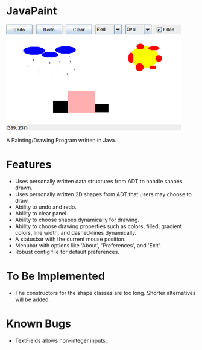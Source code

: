 # JavaPaint

![JavaPaint: Demo](demo/demo.png "JavaPaint: Demo")

A Painting/Drawing Program written in Java.

# Features 
- Uses personally written data structures from ADT to handle shapes drawn.
- Uses personally written 2D shapes from ADT that users may choose to draw.
- Ability to undo and redo.
- Ability to clear panel.
- Ability to choose shapes dynamically for drawing.
- Ability to choose drawing properties such as colors, filled, gradient colors, line width, and dashed-lines  dynamically.
- A statusbar with the current mouse position.
- Menubar with options like 'About', 'Preferences', and 'Exit'.
- Robust config file for default preferences.

# To Be Implemented
- The constructors for the shape classes are too long. Shorter alternatives will be added.

# Known Bugs
- TextFields allows non-integer inputs.